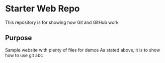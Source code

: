 # Starter Web Repo

This repository is for showing how Git and GitHub work

## Purpose

Sample website with plenty of files for demos
As stated above, it is to show how to use git
abc
